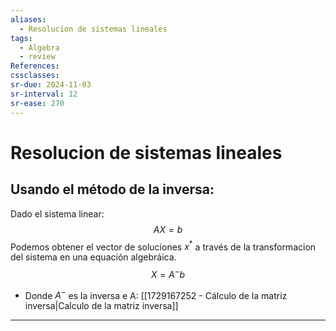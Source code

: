 ```yaml
---
aliases:
  - Resolucion de sistemas lineales
tags:
  - Algebra
  - review
References: 
cssclasses:
sr-due: 2024-11-03
sr-interval: 12
sr-ease: 270
---
```

# Resolucion de sistemas lineales

## Usando el método de la inversa:

Dado el sistema linear: 
$$AX = b$$
Podemos obtener el vector de soluciones $x^*$ a través de la transformacion del sistema en una equación algebráica. 
$$X = A^- b$$
+ Donde $A^-$ es la inversa e A: [[1729167252 - Cálculo de la matriz inversa|Calculo de la matriz inversa]]



***
